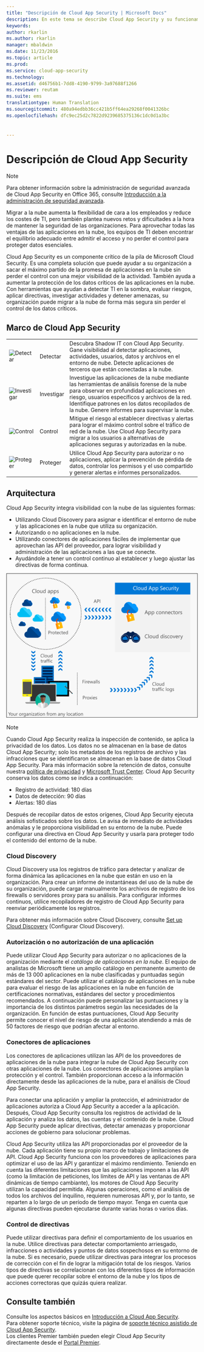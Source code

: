 ```yaml
---
title: "Descripción de Cloud App Security | Microsoft Docs"
description: En este tema se describe Cloud App Security y su funcionamiento.
keywords: 
author: rkarlin
ms.author: rkarlin
manager: mbaldwin
ms.date: 11/23/2016
ms.topic: article
ms.prod: 
ms.service: cloud-app-security
ms.technology: 
ms.assetid: d46756b1-7dd8-4190-9799-3a97688f1266
ms.reviewer: reutam
ms.suite: ems
translationtype: Human Translation
ms.sourcegitcommit: 480a94edbb36cc421b5ff64ea29268f0041326bc
ms.openlocfilehash: dfc9ec25d2c7822d9239685375136c1dc0d1a3bc


---
```

# <a name="what-is-cloud-app-security"></a>Descripción de Cloud App Security

> [!NOTE]
> Para obtener información sobre la administración de seguridad avanzada de Cloud App Security en Office 365, consulte [Introducción a la administración de seguridad avanzada](https://support.office.com/article/Get-started-with-Advanced-Management-Security-d9ee4d67-f2b3-42b4-9c9e-c4529904990a).

Migrar a la nube aumenta la flexibilidad de cara a los empleados y reduce los costes de TI, pero también plantea nuevos retos y dificultades a la hora de mantener la seguridad de las organizaciones. Para aprovechar todas las ventajas de las aplicaciones en la nube, los equipos de TI deben encontrar el equilibrio adecuado entre admitir el acceso y no perder el control para proteger datos esenciales.  

Cloud App Security es un componente crítico de la pila de Microsoft Cloud Security. Es una completa solución que puede ayudar a su organización a sacar el máximo partido de la promesa de aplicaciones en la nube sin perder el control con una mejor visibilidad de la actividad. También ayuda a aumentar la protección de los datos críticos de las aplicaciones en la nube. Con herramientas que ayudan a detectar TI en la sombra, evaluar riesgos, aplicar directivas, investigar actividades y detener amenazas, su organización puede migrar a la nube de forma más segura sin perder el control de los datos críticos.  

## <a name="the-cloud-app-security-framework"></a>Marco de Cloud App Security  

|       |   |   |
|-------|---|:---|
|![Detectar](./media/discovery-icon.png)|Detectar|Descubra Shadow IT con Cloud App Security. Gane visibilidad al detectar aplicaciones, actividades, usuarios, datos y archivos en el entorno de nube. Detecte aplicaciones de terceros que están conectadas a la nube.|
|![Investigar](./media/investigate-icon.png)|Investigar|Investigue las aplicaciones de la nube mediante las herramientas de análisis forense de la nube para observar en profundidad aplicaciones en riesgo, usuarios específicos y archivos de la red. Identifique patrones en los datos recopilados de la nube. Genere informes para supervisar la nube.|
|![Control](./media/control-icon.png)|Control|Mitigue el riesgo al establecer directivas y alertas para lograr el máximo control sobre el tráfico de red de la nube. Use Cloud App Security para migrar a los usuarios a alternativas de aplicaciones seguras y autorizadas en la nube.|
|![Proteger](./media/protect-icon.png)|Proteger|Utilice Cloud App Security para autorizar o no aplicaciones, aplicar la prevención de pérdida de datos, controlar los permisos y el uso compartido y generar alertas e informes personalizados.|


## <a name="architecture"></a>Arquitectura  

Cloud App Security integra visibilidad con la nube de las siguientes formas:  

-   Utilizando Cloud Discovery para asignar e identificar el entorno de nube y las aplicaciones en la nube que utiliza su organización.
-   Autorizando o no aplicaciones en la nube.  
-   Utilizando conectores de aplicaciones fáciles de implementar que aprovechan las API del proveedor, para lograr visibilidad y administración de las aplicaciones a las que se conecte.  
-   Ayudándole a tener un control continuo al establecer y luego ajustar las directivas de forma continua.  

![Arquitectura de Cloud App Security](./media/architecture.png)  

> [!NOTE]  
> Cuando Cloud App Security realiza la inspección de contenido, se aplica la privacidad de los datos. Los datos no se almacenan en la base de datos Cloud App Security; solo los metadatos de los registros de archivo y las infracciones que se identificaron se almacenan en la base de datos Cloud App Security. Para más información sobre la retención de datos, consulte nuestra [política de privacidad](http://go.microsoft.com/fwlink/?LinkId=512132) y [Microsoft Trust Center](https://www.microsoft.com/TrustCenter/Privacy/You-are-in-control-of-your-data).
Cloud App Security conserva los datos como se indica a continuación:
>- Registro de actividad: 180 días
>- Datos de detección: 90 días
>- Alertas: 180 días

Después de recopilar datos de estos orígenes, Cloud App Security ejecuta análisis sofisticados sobre los datos. Le avisa de inmediato de actividades anómalas y le proporciona visibilidad en su entorno de la nube. Puede configurar una directiva en Cloud App Security y usarla para proteger todo el contenido del entorno de la nube.  

### <a name="cloud-discovery"></a>Cloud Discovery  

Cloud Discovery usa los registros de tráfico para detectar y analizar de forma dinámica las aplicaciones en la nube que están en uso en la organización. Para crear un informe de instantáneas del uso de la nube de su organización, puede cargar manualmente los archivos de registro de los firewalls o servidores proxy para su análisis. Para configurar informes continuos, utilice recopiladores de registro de Cloud App Security para reenviar periódicamente los registros.  

Para obtener más información sobre Cloud Discovery, consulte [Set up Cloud Discovery](set-up-cloud-discovery.md) (Configurar Cloud Discovery).

### <a name="sanctioning-and-unsanctioning-an-app"></a>Autorización o no autorización de una aplicación  

Puede utilizar Cloud App Security para autorizar o no aplicaciones de la organización mediante el *catálogo de aplicaciones en la nube*. El equipo de analistas de Microsoft tiene un amplio catálogo en permanente aumento de más de 13 000 aplicaciones en la nube clasificadas y puntuadas según estándares del sector. Puede utilizar el catálogo de aplicaciones en la nube para evaluar el riesgo de las aplicaciones en la nube en función de certificaciones normativas, estándares del sector y procedimientos recomendados. A continuación puede personalizar las puntuaciones y la importancia de los distintos parámetros según las necesidades de la organización. En función de estas puntuaciones, Cloud App Security permite conocer el nivel de riesgo de una aplicación atendiendo a más de 50 factores de riesgo que podrían afectar al entorno.  

### <a name="app-connectors"></a>Conectores de aplicaciones  
Los conectores de aplicaciones utilizan las API de los proveedores de aplicaciones de la nube para integrar la nube de Cloud App Security con otras aplicaciones de la nube. Los conectores de aplicaciones amplían la protección y el control. También proporcionan acceso a la información directamente desde las aplicaciones de la nube, para el análisis de Cloud App Security.  

Para conectar una aplicación y ampliar la protección, el administrador de aplicaciones autoriza a Cloud App Security a acceder a la aplicación. Después, Cloud App Security consulta los registros de actividad de la aplicación y analiza los datos, las cuentas y el contenido de la nube. Cloud App Security puede aplicar directivas, detectar amenazas y proporcionar acciones de gobierno para solucionar problemas.  

Cloud App Security utiliza las API proporcionadas por el proveedor de la nube. Cada aplicación tiene su propio marco de trabajo y limitaciones de API. Cloud App Security funciona con los proveedores de aplicaciones para optimizar el uso de las API y garantizar el máximo rendimiento. Teniendo en cuenta las diferentes limitaciones que las aplicaciones imponen a las API (como la limitación de peticiones, los límites de API y las ventanas de API dinámicas de tiempo cambiante), los motores de Cloud App Security utilizan la capacidad permitida. Algunas operaciones, como el análisis de todos los archivos del inquilino, requieren numerosas API y, por lo tanto, se reparten a lo largo de un período de tiempo mayor. Tenga en cuenta que algunas directivas pueden ejecutarse durante varias horas o varios días.  

### <a name="policy-control"></a>Control de directivas  

Puede utilizar directivas para definir el comportamiento de los usuarios en la nube. Utilice directivas para detectar comportamiento arriesgado, infracciones o actividades y puntos de datos sospechosos en su entorno de la nube. Si es necesario, puede utilizar directivas para integrar los procesos de corrección con el fin de lograr la mitigación total de los riesgos. Varios tipos de directivas se correlacionan con los diferentes tipos de información que puede querer recopilar sobre el entorno de la nube y los tipos de acciones correctoras que quizás quiera realizar.  

## <a name="see-also"></a>Consulte también  

Consulte los aspectos básicos en [Introducción a Cloud App Security](getting-started-with-cloud-app-security.md).    
Para obtener soporte técnico, visite la página de [soporte técnico asistido de Cloud App Security](http://support.microsoft.com/oas/default.aspx?prid=16031).   
Los clientes Premier también pueden elegir Cloud App Security directamente desde el [Portal Premier](https://premier.microsoft.com/).   



<!--HONumber=Nov16_HO5-->


